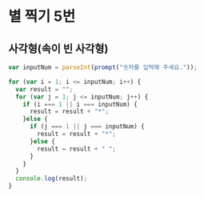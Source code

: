 별 찍기 5번
==========
사각형(속이 빈 사각형)
----------------------

~~~~~~~~~~~~~~~~~~~~~~~~~~~~~~~~~~~~javascript
var inputNum = parseInt(prompt("숫자를 입력해 주세요."));

for (var i = 1; i <= inputNum; i++) {
  var result = "";
  for (var j = 1; j <= inputNum; j++) {
    if (i === 1 || i === inputNum) {
      result = result + "*";
    }else {
      if (j === 1 || j === inputNum) {
        result = result + "*";
      }else {
        result = result + " ";
      }
    }
  }
  console.log(result);
}
~~~~~~~~~~~~~~~~~~~~~~~~~~~~~~~~~~~~~~~~~~
